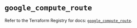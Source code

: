 # `google_compute_route`

Refer to the Terraform Registry for docs: [`google_compute_route`](https://registry.terraform.io/providers/hashicorp/google-beta/6.39.0/docs/resources/google_compute_route).
